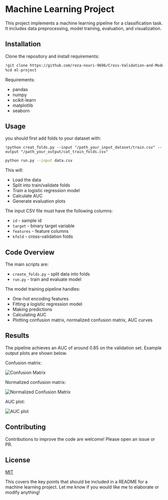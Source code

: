 # Machine Learning Project

This project implements a machine learning pipeline for a classification task. It includes data preprocessing, model training, evaluation, and visualization.

## Installation

Clone the repository and install requirements:

```bash
!git clone https://github.com/reza-nouri-9696/Cross-Validation-and-Model-Evaluation.git
%cd ml-project
```

Requirements:
- pandas 
- numpy
- scikit-learn
- matplotlib
- seaborn

## Usage

you should first add folds to your dataset with:

```nash
!python creat_folds.py --input "/path_your_input_dataset/train.csv" --output "/path_your_output/cat_train_folds.csv"

```
```bash
python run.py --input data.csv
```
This will:

- Load the data 
- Split into train/validate folds
- Train a logistic regression model
- Calculate AUC 
- Generate evaluation plots

The input CSV file must have the following columns:

- `id` - sample id
- `target` - binary target variable 
- `features` - feature columns
- `kfold` - cross-validation folds 

## Code Overview

The main scripts are:

- `create_folds.py` - split data into folds
- `run.py` - train and evaluate model


The model training pipeline handles:

- One-hot encoding features
- Fitting a logistic regression model
- Making predictions
- Calculating AUC
- Plotting confusion matrix, normalized confusion matrix, AUC curves

## Results

The pipeline achieves an AUC of around 0.85 on the validation set. Example output plots are shown below.

Confusion matrix:

![Confusion Matrix](confusion_matrix.png)

Normalized confusion matrix:

![Normalized Confusion Matrix](normalized_confusion_matrix.png) 

AUC plot:

![AUC plot](auc_graph.png)

## Contributing

Contributions to improve the code are welcome! Please open an issue or PR.


## License

[MIT](https://choosealicense.com/licenses/mit/)

This covers the key points that should be included in a README for a machine learning project. Let me know if you would like me to elaborate or modify anything!
